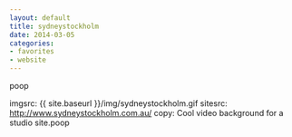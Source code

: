 ```yaml
---
layout: default
title: sydneystockholm
date: 2014-03-05
categories:
- favorites
- website
---
```


poop

imgsrc: {{ site.baseurl }}/img/sydneystockholm.gif
sitesrc: http://www.sydneystockholm.com.au/
copy: Cool video background for a studio site.poop
